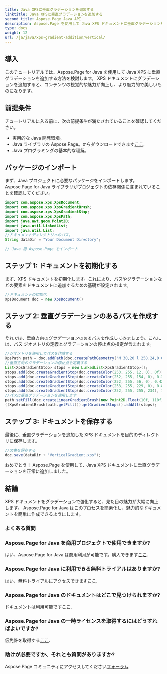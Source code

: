 ```yaml
---
title: Java XPSに垂直グラデーションを追加する
linktitle: Java XPSに垂直グラデーションを追加する
second_title: Aspose.Page Java API
description: Aspose.Page を使用して Java XPS ドキュメントに垂直グラデーションを追加する方法を学びます。視覚的な魅力を簡単に強化します。内部のステップバイステップガイド。
type: docs
weight: 12
url: /ja/java/xps-gradient-addition/vertical/
---
```

## 導入
このチュートリアルでは、Aspose.Page for Java を使用して Java XPS に垂直グラデーションを追加する方法を検討します。 XPS ドキュメントにグラデーションを追加すると、コンテンツの視覚的な魅力が向上し、より魅力的で美しいものになります。
## 前提条件
チュートリアルに入る前に、次の前提条件が満たされていることを確認してください。
- 実用的な Java 開発環境。
-  Java ライブラリの Aspose.Page。からダウンロードできます[ここ](https://releases.aspose.com/page/java/).
- Java プログラミングの基本的な理解。
## パッケージのインポート
まず、Java プロジェクトに必要なパッケージをインポートします。 Aspose.Page for Java ライブラリがプロジェクトの依存関係に含まれていることを確認してください。
```java
import com.aspose.xps.XpsDocument;
import com.aspose.xps.XpsGradientBrush;
import com.aspose.xps.XpsGradientStop;
import com.aspose.xps.XpsPath;
import java.awt.geom.Point2D;
import java.util.LinkedList;
import java.util.List;
//ドキュメントディレクトリへのパス。
String dataDir = "Your Document Directory";
        
// Java 用 Aspose.Page をインポート
```
## ステップ 1: ドキュメントを初期化する
まず、XPS ドキュメントを初期化します。これにより、パスやグラデーションなどの要素をドキュメントに追加するための基礎が設定されます。
```java
//ドキュメントの初期化
XpsDocument doc = new XpsDocument();
```
## ステップ 2: 垂直グラデーションのあるパスを作成する
それでは、垂直方向のグラデーションのあるパスを作成してみましょう。これには、パス ジオメトリの定義とグラデーションの停止点の指定が含まれます。
```java
//ジオメトリを使用してパスを作成する
XpsPath path = doc.addPath(doc.createPathGeometry("M 30,20 l 258.24,0 0,56.64 -258.24,0 Z"));
//垂直方向のグラデーションの停止点を定義する
List<XpsGradientStop> stops = new LinkedList<XpsGradientStop>();
stops.add(doc.createGradientStop(doc.createColor(253, 255, 12, 0), 0f));
stops.add(doc.createGradientStop(doc.createColor(252, 255, 154, 0), 0.359375f));
stops.add(doc.createGradientStop(doc.createColor(252, 255, 56, 0), 0.424805f));
stops.add(doc.createGradientStop(doc.createColor(253, 255, 229, 0), 0.879883f));
stops.add(doc.createGradientStop(doc.createColor(252, 255, 255, 234), 1f));
//パスに垂直グラデーションを適用します
path.setFill(doc.createLinearGradientBrush(new Point2D.Float(10f, 110f), new Point2D.Float(10f, 200f)));
((XpsGradientBrush)path.getFill()).getGradientStops().addAll(stops);
```
## ステップ 3: ドキュメントを保存する
最後に、垂直グラデーションを追加した XPS ドキュメントを目的のディレクトリに保存します。
```java
//文書を保存する
doc.save(dataDir + "VerticalGradient.xps");
```
おめでとう！ Aspose.Page を使用して、Java XPS ドキュメントに垂直グラデーションを正常に追加しました。
## 結論
XPS ドキュメントをグラデーションで強化すると、見た目の魅力が大幅に向上します。 Aspose.Page for Java はこのプロセスを簡素化し、魅力的なドキュメントを簡単に作成できるようにします。

### よくある質問
### Aspose.Page for Java を商用プロジェクトで使用できますか?
はい、Aspose.Page for Java は商用利用が可能です。購入できます[ここ](https://purchase.aspose.com/buy).
### Aspose.Page for Java に利用できる無料トライアルはありますか?
はい、無料トライアルにアクセスできます[ここ](https://releases.aspose.com/).
### Aspose.Page for Java のドキュメントはどこで見つけられますか?
ドキュメントは利用可能です[ここ](https://reference.aspose.com/page/java/).
### Aspose.Page for Java の一時ライセンスを取得するにはどうすればよいですか?
仮免許を取得する[ここ](https://purchase.aspose.com/temporary-license/).
### 助けが必要ですか、それとも質問がありますか?
 Aspose.Page コミュニティにアクセスしてください[フォーラム](https://forum.aspose.com/c/page/39).